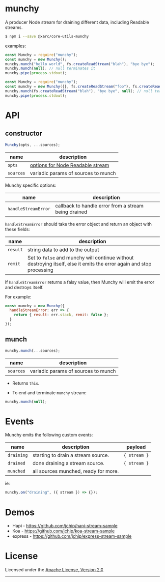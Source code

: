 # munchy

A producer Node stream for draining different data, including Readable streams.

```bash
$ npm i --save @xarc/core-utils-munchy
```

examples:

```js
const Munchy = require("munchy");
const munchy = new Munchy();
munchy.munch("hello world", fs.createReadStream("blah"), "bye bye");
munchy.munch(null); // null terminates it
munchy.pipe(process.stdout);
```

```js
const Munchy = require("munchy");
const munchy = new Munchy({}, fs.createReadStream("foo"), fs.createReadStream("bar"));
munchy.munch(fs.createReadStream("blah"), "bye bye", null); // null terminates it
munchy.pipe(process.stdout);
```

# API

## constructor

```js
Munchy(opts, ...sources);
```

| name      | description                         |
| --------- | ----------------------------------- |
| `opts`    | [options for Node Readable stream]  |
| `sources` | variadic params of sources to munch |

Munchy specific options:

| name                | description                                          |
| ------------------- | ---------------------------------------------------- |
| `handleStreamError` | callback to handle error from a stream being drained |

`handleStreamError` should take the error object and return an object with these fields:

| name     | description                                                                                                          |
| -------- | -------------------------------------------------------------------------------------------------------------------- |
| `result` | string data to add to the output                                                                                     |
| `remit`  | Set to `false` and munchy will continue without destroying itself, else it emits the error again and stop processing |

If `handleStreamError` returns a falsy value, then Munchy will emit the error and destroys itself.

For example:

```js
const munchy = new Munchy({
  handleStreamError: err => {
    return { result: err.stack, remit: false };
  }
});
```

## munch

```js
munchy.munch(...sources);
```

| name      | description                         |
| --------- | ----------------------------------- |
| `sources` | variadic params of sources to munch |

- Returns `this`.

- To end and terminate `munchy` stream:

```js
munchy.munch(null);
```

# Events

Munchy emits the following custom events:

| name       | description                          | payload      |
| ---------- | ------------------------------------ | ------------ |
| `draining` | starting to drain a stream source.   | `{ stream }` |
| `drained`  | done draining a stream source.       | `{ stream }` |
| `munched`  | all sources munched, ready for more. |              |

ie:

```js
munchy.on("draining", ({ stream }) => {});
```

# Demos

- Hapi - <https://github.com/jchip/hapi-stream-sample>
- Koa - <https://github.com/jchip/koa-stream-sample>
- express - <https://github.com/jchip/express-stream-sample>

# License

Licensed under the [Apache License, Version 2.0](https://www.apache.org/licenses/LICENSE-2.0)

---

[options for node readable stream]: https://nodejs.org/api/stream.html#stream_new_stream_readable_options
